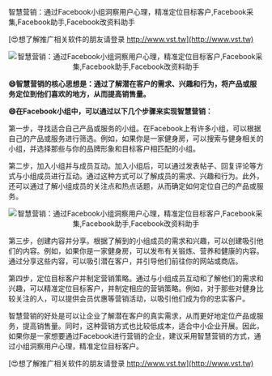 智慧营销：通过Facebook小组洞察用户心理，精准定位目标客户,Facebook采集,Facebook助手,Facebook改资料助手

[😍想了解推广相关软件的朋友请登录 http://www.vst.tw](http://www.vst.tw)

 <center><img src="https://vst.tw/MP4/tuiguang/png/4.png" alt="智慧营销：通过Facebook小组洞察用户心理，精准定位目标客户,Facebook采集,Facebook助手,Facebook改资料助手"></center>

**😄智慧营销的核心思想是：通过了解潜在客户的需求、兴趣和行为，将产品或服务定位到他们喜欢的地方，从而提高销售量。**

**😄在Facebook小组中，可以通过以下几个步骤来实现智慧营销：**

第一步，寻找适合自己产品或服务的小组。在Facebook上有许多小组，可以根据自己的产品或服务进行筛选。例如，如果你是一家健身房，可以搜索与健身相关的小组，并选择那些与你的品牌形象和目标客户相匹配的小组。

第二步，加入小组并与成员互动。加入小组后，可以通过发表帖子、回复评论等方式与小组成员进行互动。通过这种方式可以了解成员的需求、兴趣和行为。此外，还可以通过了解小组成员的关注点和热点话题，从而确定如何定位自己的产品或服务。

 <center><img src="https://vst.tw/MP4/tuiguang/png/6.png" alt="智慧营销：通过Facebook小组洞察用户心理，精准定位目标客户,Facebook采集,Facebook助手,Facebook改资料助手"></center>

第三步，创建内容并分享。根据了解到的小组成员的需求和兴趣，可以创建吸引他们的内容。例如，如果你是一家健身房，可以发布有关锻炼、营养和健康的内容。通过分享这些内容，可以吸引潜在客户，并引导他们前往你的网站或商店。

第四步，定位目标客户并制定营销策略。通过与小组成员互动和了解他们的需求和兴趣，可以精准定位目标客户，并制定相应的营销策略。例如，对于那些对健身比较关注的人，可以提供会员优惠等营销活动，以吸引他们成为你的忠实客户。

智慧营销的好处是可以让企业了解潜在客户的真实需求，从而更好地定位产品或服务，提高销售量。同时，这种营销方式也比较低成本，适合中小企业开展。因此，如果你是一家想要通过Facebook进行营销的企业，建议采用智慧营销的方式，通过小组洞察用户心理，精准定位目标客户。

[😍想了解推广相关软件的朋友请登录 http://www.vst.tw](http://www.vst.tw)



